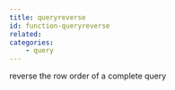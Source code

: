 ```yaml
---
title: queryreverse
id: function-queryreverse
related:
categories:
    - query
---
```


reverse the row order of a complete query